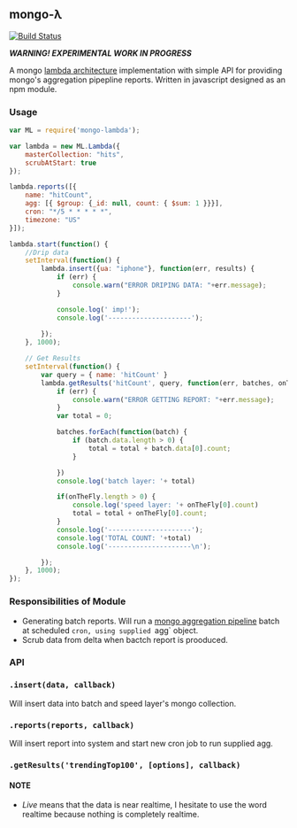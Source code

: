 mongo-λ
--------

[![Build Status](https://travis-ci.org/smaxwellstewart/mongo-lambda.svg?branch=master)](https://travis-ci.org/smaxwellstewart/mongo-lambda)

***WARNING! EXPERIMENTAL WORK IN PROGRESS***

A mongo [lambda architecture](http://www.manning.com/marz/) implementation with simple API for providing mongo's aggregation pipepline reports. Written in javascript designed as an npm module.


### Usage

```js
var ML = require('mongo-lambda');

var lambda = new ML.Lambda({
    masterCollection: "hits",
    scrubAtStart: true
});

lambda.reports([{
    name: "hitCount",
    agg: [{ $group: {_id: null, count: { $sum: 1 }}}],
    cron: "*/5 * * * * *",
    timezone: "US"
}]);

lambda.start(function() {
    //Drip data
    setInterval(function() {
        lambda.insert({ua: "iphone"}, function(err, results) {
            if (err) {
                console.warn("ERROR DRIPING DATA: "+err.message);
            }

            console.log(' imp!');
            console.log('---------------------');
            
        });
    }, 1000);

    // Get Results
    setInterval(function() {
        var query = { name: 'hitCount' }
        lambda.getResults('hitCount', query, function(err, batches, onTheFly) {
            if (err) {
                console.warn("ERROR GETTING REPORT: "+err.message);
            }
            var total = 0;

            batches.forEach(function(batch) {
                if (batch.data.length > 0) {
                    total = total + batch.data[0].count;
                }

            })
            console.log('batch layer: '+ total)

            if(onTheFly.length > 0) {
                console.log('speed layer: '+ onTheFly[0].count)
                total = total + onTheFly[0].count;
            }
            console.log('---------------------');
            console.log('TOTAL COUNT: '+total)
            console.log('---------------------\n');

        });
    }, 1000);
});
```

### Responsibilities of Module

 - Generating batch reports. Will run a [mongo aggregation pipeline](http://docs.mongodb.org/manual/core/aggregation-pipeline/) batch at scheduled `cron, using supplied `agg` object.
 - Scrub data from delta when bactch report is prooduced.

### API

### `.insert(data, callback)`

Will insert data into batch and speed layer's mongo collection.

### `.reports(reports, callback)`

Will insert report into system and start new cron job to run supplied agg.

### `.getResults('trendingTop100', [options], callback)`

#### NOTE

* *Live* means that the data is near realtime, I hesitate to use the word realtime because nothing is completely realtime.
